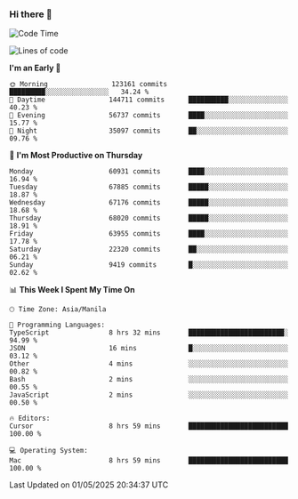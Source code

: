 ### Hi there 👋

<!--START_SECTION:waka-->
![Code Time](http://img.shields.io/badge/Code%20Time-6%2C022%20hrs%2037%20mins-blue)

![Lines of code](https://img.shields.io/badge/From%20Hello%20World%20I%27ve%20Written-129.3%20million%20lines%20of%20code-blue)

**I'm an Early 🐤** 

```text
🌞 Morning                123161 commits      █████████░░░░░░░░░░░░░░░░   34.24 % 
🌆 Daytime                144711 commits      ██████████░░░░░░░░░░░░░░░   40.23 % 
🌃 Evening                56737 commits       ████░░░░░░░░░░░░░░░░░░░░░   15.77 % 
🌙 Night                  35097 commits       ██░░░░░░░░░░░░░░░░░░░░░░░   09.76 % 
```
📅 **I'm Most Productive on Thursday** 

```text
Monday                   60931 commits       ████░░░░░░░░░░░░░░░░░░░░░   16.94 % 
Tuesday                  67885 commits       █████░░░░░░░░░░░░░░░░░░░░   18.87 % 
Wednesday                67176 commits       █████░░░░░░░░░░░░░░░░░░░░   18.68 % 
Thursday                 68020 commits       █████░░░░░░░░░░░░░░░░░░░░   18.91 % 
Friday                   63955 commits       ████░░░░░░░░░░░░░░░░░░░░░   17.78 % 
Saturday                 22320 commits       ██░░░░░░░░░░░░░░░░░░░░░░░   06.21 % 
Sunday                   9419 commits        █░░░░░░░░░░░░░░░░░░░░░░░░   02.62 % 
```


📊 **This Week I Spent My Time On** 

```text
🕑︎ Time Zone: Asia/Manila

💬 Programming Languages: 
TypeScript               8 hrs 32 mins       ████████████████████████░   94.99 % 
JSON                     16 mins             █░░░░░░░░░░░░░░░░░░░░░░░░   03.12 % 
Other                    4 mins              ░░░░░░░░░░░░░░░░░░░░░░░░░   00.82 % 
Bash                     2 mins              ░░░░░░░░░░░░░░░░░░░░░░░░░   00.55 % 
JavaScript               2 mins              ░░░░░░░░░░░░░░░░░░░░░░░░░   00.50 % 

🔥 Editors: 
Cursor                   8 hrs 59 mins       █████████████████████████   100.00 % 

💻 Operating System: 
Mac                      8 hrs 59 mins       █████████████████████████   100.00 % 
```


 Last Updated on 01/05/2025 20:34:37 UTC
<!--END_SECTION:waka-->


<!--
**rad182/rad182** is a ✨ _special_ ✨ repository because its `README.md` (this file) appears on your GitHub profile.

Here are some ideas to get you started:

- 🔭 I’m currently working on ...
- 🌱 I’m currently learning ...
- 👯 I’m looking to collaborate on ...
- 🤔 I’m looking for help with ...
- 💬 Ask me about ...
- 📫 How to reach me: ...
- 😄 Pronouns: ...
- ⚡ Fun fact: ...
-->

